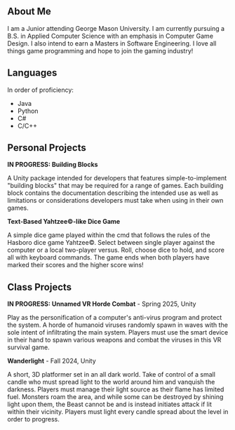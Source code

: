 ## About Me
I am a Junior attending George Mason University. I am currently pursuing a B.S. in Applied Computer Science with an emphasis in Computer Game Design. I also intend to earn a Masters in Software Engineering. I love all things game programming and hope to join the gaming industry!

## Languages
In order of proficiency:
- Java
- Python
- C#
- C/C++

## Personal Projects
**IN PROGRESS: Building Blocks**

A Unity package intended for developers that features simple-to-implement "building blocks" that may be required for a range of games. Each building block contains the documentation describing the intended use as well as limitations or considerations developers must take when using in their own games.

**Text-Based Yahtzee©-like Dice Game**

A simple dice game played within the cmd that follows the rules of the Hasboro dice game Yahtzee©. Select between single player against the computer or a local two-player versus. Roll, choose dice to hold, and score all with keyboard commands. The game ends when both players have marked their scores and the higher score wins!

## Class Projects
**IN PROGRESS: Unnamed VR Horde Combat** - Spring 2025, Unity

Play as the personification of a computer's anti-virus program and protect the system. A horde of humanoid viruses randomly spawn in waves with the sole intent of infiltrating the main system. Players must use the smart device in their hand to spawn various weapons and combat the viruses in this VR survival game.

**Wanderlight** - Fall 2024, Unity

A short, 3D platformer set in an all dark world. Take of control of a small candle who must spread light to the world around him and vanquish the darkness. Players must manage their light source as their flame has limited fuel. Monsters roam the area, and while some can be destroyed by shining light upon them, the Beast cannot be and is instead initiates attack if lit within their vicinity. Players must light every candle spread about the level in order to progress. 

<!--
**madisellers/madisellers** is a ✨ _special_ ✨ repository because its `README.md` (this file) appears on your GitHub profile.

Here are some ideas to get you started:

- 🔭 I’m currently working on ...
- 🌱 I’m currently learning ...
- 👯 I’m looking to collaborate on ...
- 🤔 I’m looking for help with ...
- 💬 Ask me about ...
- 📫 How to reach me: ...
- 😄 Pronouns: ...
- ⚡ Fun fact: ...
-->
